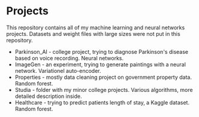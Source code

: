 # Projects

This repository contains all of my machine learning and neural networks projects. Datasets and weight files with large sizes were not put in this repository.

* Parkinson_AI - college project, trying to diagnose Parkinson's disease based on voice recording. Neural networks.
* ImageGen - an experiment, trying to generate paintings with a neural network. Variationel auto-encoder.
* Properties - mostly data cleaning project on government property data. Random forest.
* Studia - folder with my minor college projects. Various algorithms, more detailed description inside.
* Healthcare - trying to predict patients length of stay, a Kaggle dataset. Random forest.
